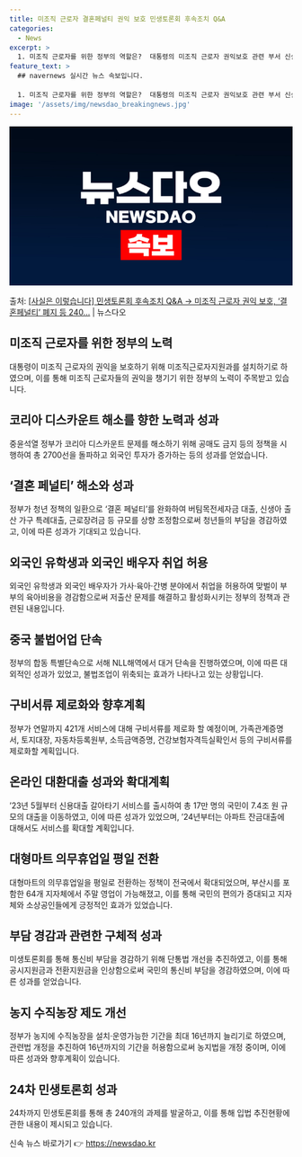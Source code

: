 ```yaml
---
title: 미조직 근로자 결혼페널티 권익 보호 민생토론회 후속조치 Q&A
categories:
  - News
excerpt: >
  1. 미조직 근로자를 위한 정부의 역할은?  대통령의 미조직 근로자 권익보호 관련 부서 신설 지시, 미조직 …
feature_text: >
  ## navernews 실시간 뉴스 속보입니다.

  1. 미조직 근로자를 위한 정부의 역할은?  대통령의 미조직 근로자 권익보호 관련 부서 신설 지시, 미조직 …
image: '/assets/img/newsdao_breakingnews.jpg'
---
```


![뉴스다오 속보](/assets/img/newsdao_breakingnews.jpg)

<p>출처: <a href="https://newsdao.kr/3527" rel="dofollow">[사실은 이렇습니다] 민생토론회 후속조치 Q&A → 미조직 근로자 권익 보호, ‘결혼페널티’ 폐지 등 240…</a> | 뉴스다오</p>

<h2 data-ke-size="size26">미조직 근로자를 위한 정부의 노력</h2>
<p data-ke-size="size16">대통령이 미조직 근로자의 권익을 보호하기 위해 미조직근로자지원과를 설치하기로 하였으며, 이를 통해 미조직 근로자들의 권익을 챙기기 위한 정부의 노력이 주목받고 있습니다.</p>

<h2 data-ke-size="size26">코리아 디스카운트 해소를 향한 노력과 성과</h2>
<p data-ke-size="size16">중윤석열 정부가 코리아 디스카운트 문제를 해소하기 위해 공매도 금지 등의 정책을 시행하여 총 2700선을 돌파하고 외국인 투자가 증가하는 등의 성과를 얻었습니다.</p>

<h2 data-ke-size="size26">‘결혼 페널티’ 해소와 성과</h2>
<p data-ke-size="size16">정부가 청년 정책의 일환으로 ‘결혼 페널티’를 완화하여 버팀목전세자금 대출, 신생아 출산 가구 특례대출, 근로장려금 등 규모를 상향 조정함으로써 청년들의 부담을 경감하였고, 이에 따른 성과가 기대되고 있습니다.</p>

<h2 data-ke-size="size26">외국인 유학생과 외국인 배우자 취업 허용</h2>
<p data-ke-size="size16">외국인 유학생과 외국인 배우자가 가사·육아·간병 분야에서 취업을 허용하여 맞벌이 부부의 육아비용을 경감함으로써 저출산 문제를 해결하고 활성화시키는 정부의 정책과 관련된 내용입니다.</p>

<h2 data-ke-size="size26">중국 불법어업 단속</h2>
<p data-ke-size="size16">정부의 합동 특별단속으로 서해 NLL해역에서 대거 단속을 진행하였으며, 이에 따른 대외적인 성과가 있었고, 불법조업이 위축되는 효과가 나타나고 있는 상황입니다.</p>

<h2 data-ke-size="size26">구비서류 제로화와 향후계획</h2>
<p data-ke-size="size16">정부가 연말까지 421개 서비스에 대해 구비서류를 제로화 할 예정이며, 가족관계증명서, 토지대장, 자동차등록원부, 소득금액증명, 건강보험자격득실확인서 등의 구비서류를 제로화할 계획입니다.</p>

<h2 data-ke-size="size26">온라인 대환대출 성과와 확대계획</h2>
<p data-ke-size="size16">’23년 5월부터 신용대출 갈아타기 서비스를 출시하여 총 17만 명의 국민이 7.4조 원 규모의 대출을 이동하였고, 이에 따른 성과가 있었으며, ’24년부터는 아파트 잔금대출에 대해서도 서비스를 확대할 계획입니다.</p>

<h2 data-ke-size="size26">대형마트 의무휴업일 평일 전환</h2>
<p data-ke-size="size16">대형마트의 의무휴업일을 평일로 전환하는 정책이 전국에서 확대되었으며, 부산시를 포함한 64개 지자체에서 주말 영업이 가능해졌고, 이를 통해 국민의 편의가 증대되고 지자체와 소상공인들에게 긍정적인 효과가 있었습니다.</p>

<h2 data-ke-size="size26">부담 경감과 관련한 구체적 성과</h2>
<p data-ke-size="size16">미생토론회를 통해 통신비 부담을 경감하기 위해 단통법 개선을 추진하였고, 이를 통해 공시지원금과 전환지원금을 인상함으로써 국민의 통신비 부담을 경감하였으며, 이에 따른 성과를 얻었습니다.</p>

<h2 data-ke-size="size26">농지 수직농장 제도 개선</h2>
<p data-ke-size="size16">정부가 농지에 수직농장을 설치·운영가능한 기간을 최대 16년까지 늘리기로 하였으며, 관련법 개정을 추진하여 16년까지의 기간을 허용함으로써 농지법을 개정 중이며, 이에 따른 성과와 향후계획이 있습니다.</p>

<h2 data-ke-size="size26">24차 민생토론회 성과</h2>
<p data-ke-size="size16">24차까지 민생토론회를 통해 총 240개의 과제를 발굴하고, 이를 통해 입법 추진현황에 관한 내용이 제시되고 있습니다.</p> 

신속 뉴스 바로가기 👉 <a href="https://newsdao.kr" rel="dofollow">https://newsdao.kr</a>


